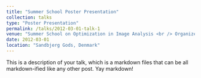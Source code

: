 ```yaml
---
title: "Summer School Poster Presentation"
collection: talks
type: "Poster Presentation"
permalink: /talks/2012-03-01-talk-1
venue: "Summer School on Optimization in Image Analysis <br /> Organized by Denmark Technical University"
date: 2012-03-01
location: "Sandbjerg Gods, Denmark"
---
```


This is a description of your talk, which is a markdown files that can be all markdown-ified like any other post. Yay markdown!
